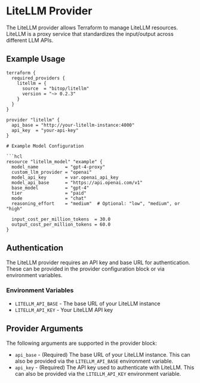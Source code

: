 # LiteLLM Provider

The LiteLLM provider allows Terraform to manage LiteLLM resources. LiteLLM is a proxy service that standardizes the input/output across different LLM APIs.

## Example Usage

```hcl
terraform {
  required_providers {
    litellm = {
      source  = "bitop/litellm"
      version = "~> 0.2.3"
    }
  }
}

provider "litellm" {
  api_base = "http://your-litellm-instance:4000"
  api_key  = "your-api-key"
}

# Example Model Configuration

```hcl
resource "litellm_model" "example" {
  model_name          = "gpt-4-proxy"
  custom_llm_provider = "openai"
  model_api_key       = var.openai_api_key
  model_api_base      = "https://api.openai.com/v1"
  base_model          = "gpt-4"
  tier                = "paid"
  mode                = "chat"
  reasoning_effort    = "medium"  # Optional: "low", "medium", or "high"
  
  input_cost_per_million_tokens  = 30.0
  output_cost_per_million_tokens = 60.0
}
```

## Authentication

The LiteLLM provider requires an API key and base URL for authentication. These can be provided in the provider configuration block or via environment variables.

### Environment Variables

- `LITELLM_API_BASE` - The base URL of your LiteLLM instance
- `LITELLM_API_KEY` - Your LiteLLM API key

## Provider Arguments

The following arguments are supported in the provider block:

* `api_base` - (Required) The base URL of your LiteLLM instance. This can also be provided via the `LITELLM_API_BASE` environment variable.
* `api_key` - (Required) The API key used to authenticate with LiteLLM. This can also be provided via the `LITELLM_API_KEY` environment variable.
